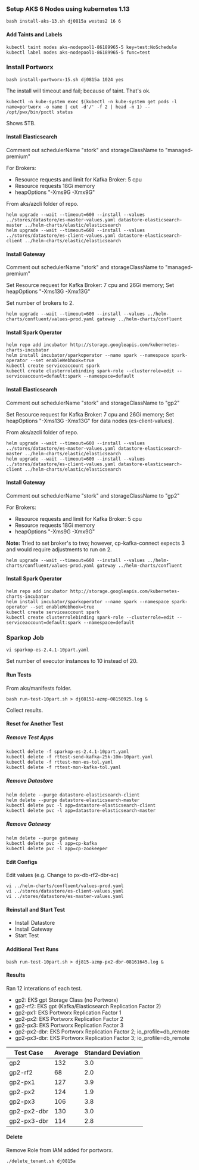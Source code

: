 ### Setup AKS 6 Nodes using kubernetes 1.13

```
bash install-aks-13.sh dj0815a westus2 16 6
```

#### Add Taints and Labels

```
kubectl taint nodes aks-nodepool1-86189965-5 key=test:NoSchedule
kubectl label nodes aks-nodepool1-86189965-5 func=test
```

### Install Portworx

```
bash install-portworx-15.sh dj0815a 1024 yes
```

The install will timeout and fail; because of taint.  That's ok.


```
kubectl -n kube-system exec $(kubectl -n kube-system get pods -l name=portworx -o name | cut -d'/' -f 2 | head -n 1) -- /opt/pwx/bin/pxctl status
```

Shows 5TB.


#### Install Elasticsearch 


Comment out schedulerName "stork" and storageClassName to "managed-premium"

For Brokers:
- Resource requests and limit for Kafka Broker: 5 cpu 
- Resource requests 18Gi memory
- heapOptions "-Xms9G -Xmx9G"

From aks/azcli folder of repo.

```
helm upgrade --wait --timeout=600 --install --values ../stores/datastore/es-master-values.yaml datastore-elasticsearch-master ../helm-charts/elastic/elasticsearch
helm upgrade --wait --timeout=600 --install --values ../stores/datastore/es-client-values.yaml datastore-elasticsearch-client ../helm-charts/elastic/elasticsearch
```


#### Install Gateway 

Comment out schedulerName "stork" and storageClassName to "managed-premium"

Set Resource request for Kafka Broker: 7 cpu and 26Gi memory; Set heapOptions "-Xms13G -Xmx13G"

Set number of brokers to 2.

```
helm upgrade --wait --timeout=600 --install --values ../helm-charts/confluent/values-prod.yaml gateway ../helm-charts/confluent
```

#### Install Spark Operator

```
helm repo add incubator http://storage.googleapis.com/kubernetes-charts-incubator
helm install incubator/sparkoperator --name spark --namespace spark-operator --set enableWebhook=true
kubectl create serviceaccount spark
kubectl create clusterrolebinding spark-role --clusterrole=edit --serviceaccount=default:spark --namespace=default
```

#### Install Elasticsearch 


Comment out schedulerName "stork" and storageClassName to "gp2"

Set Resource request for Kafka Broker: 7 cpu and 26Gi memory; Set heapOptions "-Xms13G -Xmx13G" for data nodes (es-client-values).


From aks/azcli folder of repo.

```
helm upgrade --wait --timeout=600 --install --values ../stores/datastore/es-master-values.yaml datastore-elasticsearch-master ../helm-charts/elastic/elasticsearch
helm upgrade --wait --timeout=600 --install --values ../stores/datastore/es-client-values.yaml datastore-elasticsearch-client ../helm-charts/elastic/elasticsearch

```


#### Install Gateway 

Comment out schedulerName "stork" and storageClassName to "gp2"

For Brokers:
- Resource requests and limit for Kafka Broker: 5 cpu 
- Resource requests 18Gi memory
- heapOptions "-Xms9G -Xmx9G"

**Note:** Tried to set broker's to two; however, cp-kafka-connect expects 3 and would require adjustments to run on 2.

```
helm upgrade --wait --timeout=600 --install --values ../helm-charts/confluent/values-prod.yaml gateway ../helm-charts/confluent
```

#### Install Spark Operator

```
helm repo add incubator http://storage.googleapis.com/kubernetes-charts-incubator
helm install incubator/sparkoperator --name spark --namespace spark-operator --set enableWebhook=true
kubectl create serviceaccount spark
kubectl create clusterrolebinding spark-role --clusterrole=edit --serviceaccount=default:spark --namespace=default
```

### Sparkop Job

```
vi sparkop-es-2.4.1-10part.yaml
```

Set number of executor instances to 10 instead of 20.  

#### Run Tests


From aks/manifests folder.

```
bash run-test-10part.sh > dj08151-azmp-08150925.log &
```

Collect results. 


#### Reset for Another Test

##### Remove Test Apps
```
kubectl delete -f sparkop-es-2.4.1-10part.yaml
kubectl delete -f rttest-send-kafka-25k-10m-10part.yaml
kubectl delete -f rttest-mon-es-tol.yaml
kubectl delete -f rttest-mon-kafka-tol.yaml

```

##### Remove Datastore

```
helm delete --purge datastore-elasticsearch-client
helm delete --purge datastore-elasticsearch-master
kubectl delete pvc -l app=datastore-elasticsearch-client
kubectl delete pvc -l app=datastore-elasticsearch-master

```

##### Remove Gateway

```
helm delete --purge gateway
kubectl delete pvc -l app=cp-kafka
kubectl delete pvc -l app=cp-zookeeper

```

#### Edit Configs

Edit values (e.g. Change to px-db-rf2-dbr-sc)

```
vi ../helm-charts/confluent/values-prod.yaml
vi ../stores/datastore/es-client-values.yaml
vi ../stores/datastore/es-master-values.yaml
```

#### Reinstall and Start Test

- Install Datastore
- Install Gateway 
- Start Test



#### Additional Test Runs

```
bash run-test-10part.sh > dj815-azmp-px2-dbr-08161645.log &
```


#### Results


Ran 12 interations of each test.

- gp2: EKS gpt Storage Class (no Portworx)
- gp2-rf2: EKS gpt (Kafka/Elasticsearch Replication Factor 2)
- gp2-px1: EKS Portworx Replication Factor 1
- gp2-px2: EKS Portworx Replication Factor 2
- gp2-px3: EKS Portworx Replication Factor 3
- gp2-px2-dbr: EKS Portworx Replication Factor 2; io_profile=db_remote
- gp2-px3-dbr: EKS Portworx Replication Factor 3; io_profile=db_remote


|Test Case   |Average|Standard Deviation|
|------------|-------|------------------|
|gp2         |132    |3.0               |
|gp2-rf2     |68     |2.0               |
|gp2-px1     |127    |3.9               |
|gp2-px2     |124    |1.9               |
|gp2-px3     |106    |3.8               |
|gp2-px2-dbr |130     |3.0               |
|gp2-px3-dbr |114     |2.8               |

#### Delete

Remove Role from IAM added for portworx.

```
./delete_tenant.sh dj0815a
```

